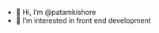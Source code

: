 - 👋 Hi, I’m @patamkishore
- 👀 I’m interested in front end development


<!---
patamkishore/patamkishore is a ✨ special ✨ repository because its `README.md` (this file) appears on your GitHub profile.
You can click the Preview link to take a look at your changes.
--->
